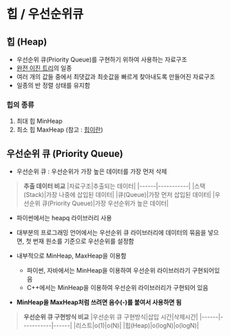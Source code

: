 # 힙 / 우선순위큐

## 힙 (Heap)
- 우선순위 큐(Priority Queue)를 구현하기 위하여 사용하는 자료구조
- [완전 이진 트리](../dataStructure/tree.md)의 일종
- 여러 개의 값들 중에서 최댓값과 최솟값을 빠르게 찾아내도록 만들어진 자료구조
- 일종의 반 정렬 상태를 유지함

### 힙의 종류
1. 최대 힙 MinHeap
2. 최소 힙 MaxHeap
(참고 : [힙이란](https://gmlwjd9405.github.io/2018/05/10/data-structure-heap.html))

## 우선순위 큐 (Priority Queue)
- 우선순위 큐 : 우선순위가 가장 높은 데이터를 가장 먼저 삭제

>**추출 데이터 비교**
>|자료구조|추출되는 데이터|
>|------|-----------|
>|스택(Stack)|가장 나중에 삽입된 데이터|
>|큐(Queue)|가장 먼저 삽입된 데이터|
>|우선순위 큐(Priority Queue)|가장 우선순위가 높은 데이터|

- 파이썬에서는 heapq 라이브러리 사용
- 대부분의 프로그래밍 언어에서는 우선순위 큐 라이브러리에 데이터의 묶음을 넣으면, 첫 번재 원소를 기준으로 우선순위를 설정함

- 내부적으로 MinHeap, MaxHeap을 이용함
    - 파이썬, 자바에서는 MinHeap을 이용하여 우선순위 라이브러라기 구현되어있음
    - C++에서는 MinHeap을 이용하여 우선순위 라이브러리가 구현되어 있음
- **MinHeap을 MaxHeap처럼 쓰려면 음수(-)를 붙여서 사용하면 됨**

>**우선순위 큐 구현방식 비교**
>|우선순위 큐 구현방식|삽입 시간|삭제시간|
>|------|-----------|------|
>|리스트|o(1)|o(N)|
>|힙(Heap)|o(logN)|o(logN)|